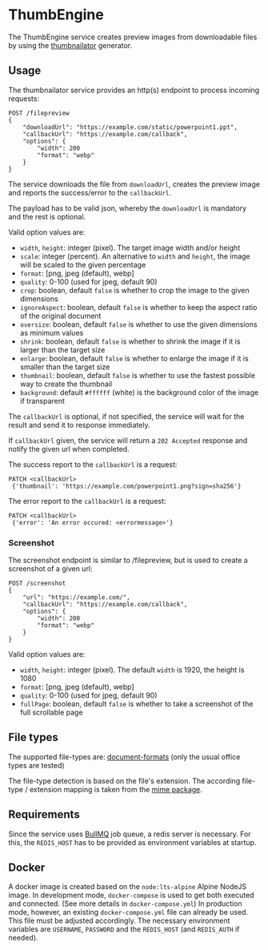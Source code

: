 # ThumbEngine

The ThumbEngine service creates preview images from downloadable files by using the [thumbnailator](https://www.npmjs.com/package/thumbnailator) generator.

## Usage

The thumbnailator service provides an http(s) endpoint to process incoming requests:

```
POST /filepreview
{
    "downloadUrl": "https://example.com/static/powerpoint1.ppt",
    "callbackUrl": "https://example.com/callback",
    "options": {
        "width": 200
        "format": "webp"
    }
}
```

The service downloads the file from `downloadUrl`, creates the preview image and reports the success/error to the `callbackUrl`.

The payload has to be valid json, whereby the `downloadUrl` is mandatory and the rest is optional.

Valid option values are:
-   `width`, `height`: integer (pixel). The target image width and/or height
-   `scale`: integer (percent). An alternative to `width` and `height`, the image will be scaled to the given percentage
-   `format`: [png, jpeg (default), webp]
-   `quality`: 0-100 (used for jpeg, default 90)
-   `crop`: boolean, default `false` is whether to crop the image to the given dimensions
-   `ignoreAspect`: boolean, default `false` is whether to keep the aspect ratio of the original document
-   `oversize`: boolean, default `false` is whether to use the given dimensions as minimum values
-   `shrink`: boolean, default `false` is whether to shrink the image if it is larger than the target size
-   `enlarge`: boolean, default `false` is whether to enlarge the image if it is smaller than the target size
-   `thumbnail`: boolean, default `false` is whether to use the fastest possible way to create the thumbnail
-   `background`: default `#ffffff` (white) is the background color of the image if transparent

The `callbackUrl` is optional, if not specified, the service will wait for the result and send it to response immediately.

If `callbackUrl` given, the service will return a `202 Accepted` response and notify the given url when completed.

The success report to the `callbackUrl` is a request:

```
PATCH <callbackUrl>
 {'thumbnail': 'https://example.com/powerpoint1.png?sign=sha256'}
```

The error report to the `callbackUrl` is a request:

```
PATCH <callbackUrl>
 {'error': 'An error occured: <errormessage>'}
```

### Screenshot

The screenshot endpoint is similar to /filepreview, but is used to create a screenshot of a given url:

```
POST /screenshot
{
    "url": "https://example.com/",
    "callbackUrl": "https://example.com/callback",
    "options": {
        "width": 200
        "format": "webp"
    }
}
```

Valid option values are:
-   `width`, `height`: integer (pixel). The default `width` is 1920, the height is 1080
-   `format`: [png, jpeg (default), webp]
-   `quality`: 0-100 (used for jpeg, default 90)
-   `fullPage`: boolean, default `false` is whether to take a screenshot of the full scrollable page


## File types

The supported file-types are: [document-formats](https://www.npmjs.com/package/thumbnailator#document-formats) (only the usual office types are tested)

The file-type detection is based on the file's extension. The according file-type / extension mapping is taken from the [mime package](https://github.com/broofa/mime).

## Requirements

Since the service uses [BullMQ](https://docs.bullmq.io/) job queue, a redis server is necessary. For this, the `REDIS_HOST` has to be provided as environment variables at startup.

## Docker

A docker image is created based on the `node:lts-alpine` Alpine NodeJS image.
In development mode, `docker-compose` is used to get both executed and connected. (See more details in `docker-compose.yml`)
In production mode, however, an existing `docker-compose.yml` file can already be used. This file must be adjusted accordingly. The necessary environment variables are `USERNAME`, `PASSWORD` and the `REDIS_HOST` (and `REDIS_AUTH` if needed).
